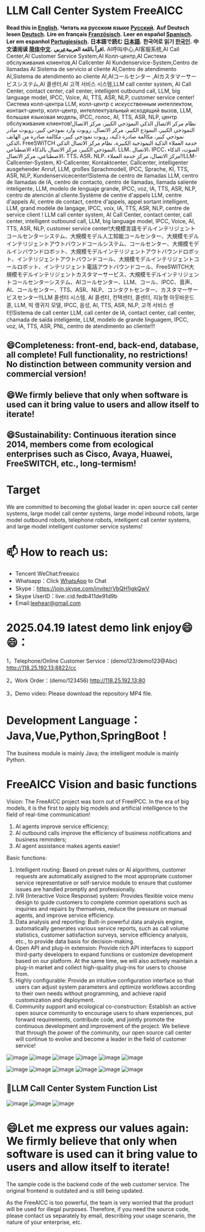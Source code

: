 # LLM Call Center System FreeAICC
**Read this in [English](README_EN.md).**
**Читать на русском языке [Русский](README_RU.md).**
**Auf Deutsch lesen [Deutsch](README_DE.md).**
**Lire en français [Französisch](README_FR.md).**
**Leer en español [Spanisch](README_ES.md).**
**Ler em espanhol [Portugiesisch](README_PT.md).**
**日本語で読む [日本語](README_JA.md).**
**한국어로 읽기 [한국인](README_KR.md).**
**中文请阅读 [简体中文](README_CN.md).**
**اقرأ باللغة العربية[عربي](README_AR.md).**
AI呼叫中心,AI客服系统,AI Call Center,AI Customer Service System,AI Колл-центр,AI Система обслуживания клиентов,AI Callcenter AI Kundenservice-System,Centro de llamadas AI Sistema de servicio al cliente AI,Centro de atendimento AI,Sistema de atendimento ao cliente AI,AIコールセンター ,AIカスタマーサービスシステム,AI 콜센터,AI 고객 서비스 시스템,LLM call center system, AI Call Center, contact center, call center, intelligent outbound call, LLM, big language model, IPCC, Voice, AI, TTS, ASR, NLP, customer service center!Система колл-центра LLM, колл-центр с искусственным интеллектом, контакт-центр, колл-центр, интеллектуальный исходящий вызов, LLM, большая языковая модель, IPCC, голос, AI, TTS, ASR, NLP, центр обслуживания клиентов!نظام مركز الاتصال الذكي النموذجي الكبير، مركز الاتصال النموذجي الكبير، النموذج الكبير، مركز الاتصال، روبوت وارد نموذجي كبير، روبوت صادر نموذجي كبير، مكالمة صادرة ذكية، روبوت نموذجي كبير، مكالمة صادرة من الهاتف الذكي، FreeSWITCH خدمة العملاء الذكية النموذجية الكبيرة، نظام مركز الاتصال الذكي النموذجي الكبير، مركز الاتصال بالذكاء الاصطناعي، LLM، الاتصال، IPCC، الصوت، الذكاء الاصطناعي، مركز الاتصال، TTS، ASR، NLP، مركز الاتصال، مركز خدمة العملاء!!LLM-Callcenter-System, KI-Callcenter, Kontaktcenter, Callcenter, intelligenter ausgehender Anruf, LLM, großes Sprachmodell, IPCC, Sprache, KI, TTS, ASR, NLP, Kundenservicecenter!Sistema de centro de llamadas LLM, centro de llamadas de IA, centro de contacto, centro de llamadas, llamada saliente inteligente, LLM, modelo de lenguaje grande, IPCC, voz, IA, TTS, ASR, NLP, centro de atención al cliente.Système de centre d'appels LLM, centre d'appels AI, centre de contact, centre d'appels, appel sortant intelligent, LLM, grand modèle de langage, IPCC, voix, IA, TTS, ASR, NLP, centre de service client ! LLM call center system, AI Call Center, contact center, call center, intelligent outbound call, LLM, big language model, IPCC, Voice, AI, TTS, ASR, NLP, customer service center!大規模言語モデルインテリジェントコールセンターシステム、大規模モデル人工知能コールセンター、大規模モデルインテリジェントアウトバウンドコールシステム、コールセンター、大規模モデルインバウンドロボット、大規模モデルインテリジェントアウトバウンドロボット、インテリジェントアウトバウンドコール、大規模モデルインテリジェントコールロボット、インテリジェント電話アウトバウンドコール、FreeSWITCH大規模モデルインテリジェントカスタマーサービス、大規模モデルインテリジェントコールセンターシステム、AIコールセンター、LLM、コール、IPCC、音声、AI、コールセンター、TTS、ASR、NLP、コンタクトセンター、カスタマーサービスセンター!!LLM 콜센터 시스템, AI 콜센터, 컨택센터, 콜센터, 지능형 아웃바운드 콜, LLM, 빅 랭귀지 모델, IPCC, 음성, AI, TTS, ASR, NLP, 고객 서비스 센터!Sistema de call center LLM, call center de IA, contact center, call center, chamada de saída inteligente, LLM, modelo de grande linguagem, IPCC, voz, IA, TTS, ASR, PNL, centro de atendimento ao cliente!!!


## 😄Completeness: front-end, back-end, database, all complete! Full functionality, no restrictions! No distinction between community version and commercial version!
## 😄We firmly believe that only when software is used can it bring value to users and allow itself to iterate!
## 😄Sustainability: Continuous iteration since 2014, members come from ecological enterprises such as Cisco, Avaya, Huawei, FreeSWITCH, etc., long-termism!
# Target
We are committed to becoming the global leader in: open source call center systems, large model call center systems, large model inbound robots, large model outbound robots, telephone robots, intelligent call center systems, and large model intelligent customer service systems!

# 📫 How to reach us:

- Tencent WeChat:freeaicc
- Whatsapp：Click <a href="https://api.whatsapp.com/send?phone=+8615700176897&text=Hello">WhatsApp</a> to Chat
- Skype：https://join.skype.com/invite/rVbQH1igkQwV
- Skype UserID：live:.cid.fedb411de91d9b
- Email:leehear@gmail.com 

# 2025.04.19 latest demo link enjoy😄😄：

1，Telephone/Online Customer Service：(demo123/demo123@Abc)
http://118.25.192.13:8822/cc

2，Work Order：(demo/123456)
http://118.25.192.13:80

3，Demo video: Please download the repository MP4 file.

# Development Language：Java,Vue,Python,SpringBoot！

The business module is mainly Java; the intelligent module is mainly Python.

# FreeAICC Vision and basic functions

Vision:
The FreeAICC project was born out of FreeIPCC. In the era of big models, it is the first to apply big models and artificial intelligence to the field of real-time communication!
1. AI agents improve service efficiency;
2. AI outbound calls improve the efficiency of business notifications and business reminders;
3. AI agent assistance makes agents easier!

Basic functions:
1. Intelligent routing: Based on preset rules or AI algorithms, customer requests are automatically assigned to the most appropriate customer service representative or self-service module to ensure that customer issues are handled promptly and professionally.
2. IVR (Interactive Voice Response) system: Provides flexible voice menu design to guide customers to complete common operations such as inquiries and repairs by themselves, reduce the pressure on manual agents, and improve service efficiency.
3. Data analysis and reporting: Built-in powerful data analysis engine, automatically generates various service reports, such as call volume statistics, customer satisfaction surveys, service efficiency analysis, etc., to provide data basis for decision-making.
4. Open API and plug-in extension: Provide rich API interfaces to support third-party developers to expand functions or customize development based on our platform. At the same time, we will also actively maintain a plug-in market and collect high-quality plug-ins for users to choose from.
5. Highly configurable: Provide an intuitive configuration interface so that users can adjust system parameters and optimize workflows according to their own needs without programming, and achieve rapid customization and deployment.
6. Community support and ecological co-construction: Establish an active open source community to encourage users to share experiences, put forward requirements, contribute code, and jointly promote the continuous development and improvement of the project. We believe that through the power of the community, our open source call center will continue to evolve and become a leader in the field of customer service!

![image](https://github.com/user-attachments/assets/523a122e-fc42-44a0-aa3d-3cf9f0cc154a)
![image](https://github.com/user-attachments/assets/69d7e932-6e7e-4ac6-8f04-3ef637e859a1)
![image](https://github.com/user-attachments/assets/01705dcc-933a-49bd-b798-b25849e152df)
![image](https://github.com/user-attachments/assets/8627ae75-9bca-4c50-b6a9-6c713f694abc)
![image](https://github.com/user-attachments/assets/b16b77b2-2312-4324-8d60-fbe21aa7f81c)
![image](https://github.com/user-attachments/assets/32d23565-c75b-46cb-a6a8-267891d152d5)

![image](https://github.com/user-attachments/assets/421299e3-18de-4815-b94c-3d97d6b3b027)
![image](https://github.com/user-attachments/assets/6cbdd701-9349-4101-8b39-a5eb6dc0b7b2)
![image](https://github.com/user-attachments/assets/97fe2184-2dff-4009-a8bf-95ea6a313d3e)
![image](https://github.com/user-attachments/assets/46f29856-8270-43fe-b3e7-3240dd33d502)
![image](https://github.com/user-attachments/assets/360f00f2-6a61-423f-ada0-eb67a2ce1ede)
![image](https://github.com/user-attachments/assets/b8f100d0-6547-43dd-afab-ea331f0a8748)

## 🤔LLM Call Center System Function List
![image](https://github.com/user-attachments/assets/56bea3a1-b1fd-4118-8eb4-66f010476af0)
![image](https://github.com/user-attachments/assets/95328f16-e43a-4e6a-87d7-1c1ba95f5824)
![image](https://github.com/user-attachments/assets/478dc431-8f05-4333-8d8a-4f61c9ff8749)

# 😄Let me express our values ​​again: We firmly believe that only when software is used can it bring value to users and allow itself to iterate!

The sample code is the backend code of the web customer service. The original frontend is outdated and is still being updated. 

As the FreeAICC is too powerful, the team is very worried that the product will be used for illegal purposes. Therefore, if you need the source code, please contact us separately by email, describing your usage scenario, the nature of your enterprise, etc.
